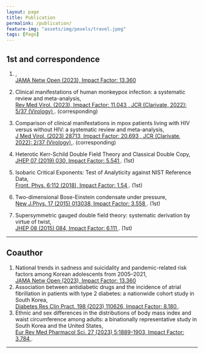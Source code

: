 ```yaml
---
layout: page
title: Publication
permalink: /publication/
feature-img: "assets/img/pexels/travel.jpeg"
tags: [Page]
---
```


## 1st and correspondence
  
  1. ,<br>
    <a href="https://doi.org/" target="_blank"> JAMA Netw Open (2023), Impact Factor: 13.360 </a>
  1. Clinical manifestations of human monkeypox infection: a systematic review and meta-analysis,<br>
    <a href="https://doi.org/10.1002/rmv.2446" target="_blank"> Rev Med Virol. (2023), Impact Factor: 11.043 , JCR (Clarivate, 2022): 5/37 (Virology) </a>. (corresponding)
  1. Comparison of clinical manifestations in mpox patients living with HIV versus without HIV: a systematic review and meta-analysis,<br>
    <a href="https://doi.org/10.1002/jmv.28713" target="_blank"> J Med Virol. (2023) 28713, Impact Factor: 20.693 , JCR (Clarivate, 2022): 2/37 (Virology) </a>. (corresponding)
    
  1. Heterotic Kerr-Schild Double Field Theory and Classical Double Copy,<br>
    <a href="https://doi.org/10.1007/JHEP07(2019)030" target="_blank"> JHEP 07 (2019) 030, Impact Factor: 5.541 </a>. (1st)
  1. Isobaric Critical Exponents: Test of Analyticity against NIST Reference Data, <br>
    <a href="https://doi.org/10.3389/fphy.2018.00112" target="_blank"> Front. Phys. 6:112 (2018), Impact Factor: 1.54 </a>. (1st)
  4. Two-dimensional Bose-Einstein condensate under pressure,<br>
    <a href="https://doi.org/10.1088/1367-2630/17/1/013038" target="_blank"> New J.Phys. 17 (2015) 013038, Impact Factor: 3.558 </a>. (1st)
  6. Supersymmetric gauged double field theory: systematic derivation by virtue of twist,<br>
    <a href="https://doi.org/10.1007/JHEP08(2015)084" target="_blank"> JHEP 08 (2015) 084, Impact Factor: 6.111 </a>. (1st)

***

## Coauthor

  1. National trends in sadness and suicidality and pandemic-related risk factors among Korean adolescents from 2005–2021,<br>
    <a href="https://doi.org/" target="_blank"> JAMA Netw Open (2023), Impact Factor: 13.360 </a>
  1. Association between antidiabetic drugs and the incidence of atrial fibrillation in patients with type 2 diabetes: a nationwide cohort study in South Korea,<br>
    <a href="https://doi.org/10.1016/j.diabres.2023.110626" target="_blank"> Diabetes Res Clin Pract. 198 (2023) 110626, Impact Factor: 8.180 </a>.
  1. Ethnic and sex differences in the distributions of body mass index and waist circumference among adults: a binationally representative study in South Korea and the United States,<br>
    <a href="https://doi.org/10.26355/eurrev_202303_31555" target="_blank"> Eur Rev Med Pharmacol Sci. 27 (2023) 5:1889-1903, Impact Factor: 3.784 </a>.


***
